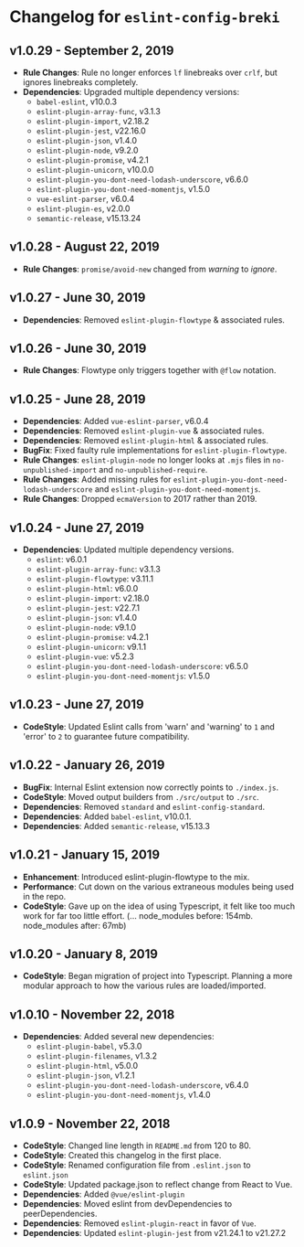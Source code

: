 # Changelog for `eslint-config-breki`

## v1.0.29 - September 2, 2019

- **Rule Changes**: Rule no longer enforces `lf` linebreaks over `crlf`, but ignores linebreaks completely.
- **Dependencies**: Upgraded multiple dependency versions:
  - `babel-eslint`, v10.0.3
  - `eslint-plugin-array-func`, v3.1.3
  - `eslint-plugin-import`, v2.18.2
  - `eslint-plugin-jest`, v22.16.0
  - `eslint-plugin-json`, v1.4.0
  - `eslint-plugin-node`, v9.2.0
  - `eslint-plugin-promise`, v4.2.1
  - `eslint-plugin-unicorn`, v10.0.0
  - `eslint-plugin-you-dont-need-lodash-underscore`, v6.6.0
  - `eslint-plugin-you-dont-need-momentjs`, v1.5.0
  - `vue-eslint-parser`, v6.0.4
  - `eslint-plugin-es`, v2.0.0
  - `semantic-release`, v15.13.24

## v1.0.28 - August 22, 2019

- **Rule Changes**: `promise/avoid-new` changed from _warning_ to _ignore_.

## v1.0.27 - June 30, 2019

- **Dependencies**: Removed `eslint-plugin-flowtype` & associated rules.

## v1.0.26 - June 30, 2019

- **Rule Changes**: Flowtype only triggers together with `@flow` notation.

## v1.0.25 - June 28, 2019

- **Dependencies**: Added `vue-eslint-parser`, v6.0.4
- **Dependencies**: Removed `eslint-plugin-vue` & associated rules.
- **Dependencies**: Removed `eslint-plugin-html` & associated rules.
- **BugFix**: Fixed faulty rule implementations for `eslint-plugin-flowtype`.
- **Rule Changes**: `eslint-plugin-node` no longer looks at `.mjs` files in `no-unpublished-import` and `no-unpublished-require`.
- **Rule Changes**: Added missing rules for `eslint-plugin-you-dont-need-lodash-underscore` and `eslint-plugin-you-dont-need-momentjs`.
- **Rule Changes**: Dropped `ecmaVersion` to 2017 rather than 2019.

## v1.0.24 - June 27, 2019

- **Dependencies**: Updated multiple dependency versions.
  - `eslint`: v6.0.1
  - `eslint-plugin-array-func`: v3.1.3
  - `eslint-plugin-flowtype`: v3.11.1
  - `eslint-plugin-html`: v6.0.0
  - `eslint-plugin-import`: v2.18.0
  - `eslint-plugin-jest`: v22.7.1
  - `eslint-plugin-json`: v1.4.0
  - `eslint-plugin-node`: v9.1.0
  - `eslint-plugin-promise`: v4.2.1
  - `eslint-plugin-unicorn`: v9.1.1
  - `eslint-plugin-vue`: v5.2.3
  - `eslint-plugin-you-dont-need-lodash-underscore`: v6.5.0
  - `eslint-plugin-you-dont-need-momentjs`: v1.5.0

## v1.0.23 - June 27, 2019

- **CodeStyle**: Updated Eslint calls from 'warn' and 'warning' to `1` and 'error' to `2` to guarantee future compatibility.


## v1.0.22 - January 26, 2019

- **BugFix**: Internal Eslint extension now correctly points to `./index.js`.
- **CodeStyle**: Moved output builders from `./src/output` to `./src`.
- **Dependencies**: Removed `standard` and `eslint-config-standard`.
- **Dependencies**: Added `babel-eslint`, v10.0.1.
- **Dependencies**: Added `semantic-release`, v15.13.3

## v1.0.21 - January 15, 2019

- **Enhancement**: Introduced eslint-plugin-flowtype to the mix.
- **Performance**: Cut down on the various extraneous modules being used in the repo.
- **CodeStyle**: Gave up on the idea of using Typescript, it felt like too much work for far too little effort. (... node_modules before: 154mb. node_modules after: 67mb)

## v1.0.20 - January 8, 2019

- **CodeStyle**: Began migration of project into Typescript. Planning a more modular approach to how the various rules are loaded/imported.

## v1.0.10 - November 22, 2018

- **Dependencies**: Added several new dependencies:
  - `eslint-plugin-babel`, v5.3.0
  - `eslint-plugin-filenames`, v1.3.2
  - `eslint-plugin-html`, v5.0.0
  - `eslint-plugin-json`, v1.2.1
  - `eslint-plugin-you-dont-need-lodash-underscore`, v6.4.0
  - `eslint-plugin-you-dont-need-momentjs`, v1.4.0

## v1.0.9 - November 22, 2018

- **CodeStyle**: Changed line length in `README.md` from 120 to 80.
- **CodeStyle**: Created this changelog in the first place.
- **CodeStyle**: Renamed configuration file from `.eslint.json` to `eslint.json`
- **CodeStyle**: Updated package.json to reflect change from React to Vue.
- **Dependencies**: Added `@vue/eslint-plugin`
- **Dependencies**: Moved eslint from devDependencies to peerDependencies.
- **Dependencies**: Removed `eslint-plugin-react` in favor of `Vue`.
- **Dependencies**: Updated `eslint-plugin-jest` from v21.24.1 to v21.27.2
